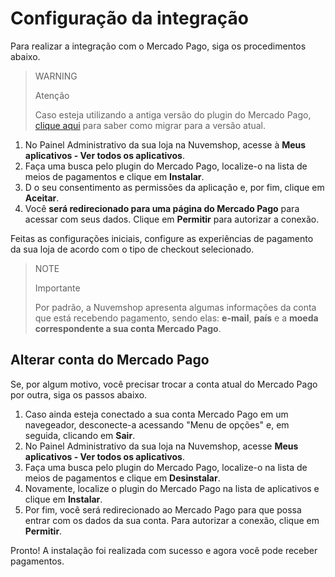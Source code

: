 # Configuração da integração
 
Para realizar a integração com o Mercado Pago, siga os procedimentos abaixo.

> WARNING
>
> Atenção
>
> Caso esteja utilizando a antiga versão do plugin do Mercado Pago, [clique aqui](/developers/pt/docs/nuvemshop/how-tos/migration) para saber como migrar para a versão atual.

1. No Painel Administrativo da sua loja na Nuvemshop, acesse à **Meus aplicativos - Ver todos os aplicativos**. 
2. Faça uma busca pelo plugin do Mercado Pago, localize-o na lista de meios de pagamentos e clique em **Instalar**.
3. D o seu consentimento as permissões da aplicação e, por fim, clique em **Aceitar**.
4. Você **será redirecionado para uma página do Mercado Pago** para acessar com seus dados. Clique em **Permitir** para autorizar a conexão.

Feitas as configurações iniciais, configure as experiências de pagamento da sua loja de acordo com o tipo de checkout selecionado.

> NOTE
>
> Importante
>
> Por padrão, a Nuvemshop apresenta algumas informações da conta que está recebendo pagamento, sendo elas: **e-mail**, **país** e a **moeda correspondente a sua conta Mercado Pago**.

## Alterar conta do Mercado Pago

Se, por algum motivo, você precisar trocar a conta atual do Mercado Pago por outra, siga os passos abaixo.

1. Caso ainda esteja conectado a sua conta Mercado Pago em um navegeador, desconecte-a acessando "Menu de opções" e, em seguida, clicando em **Sair**.
2. No Painel Administrativo da sua loja na Nuvemshop, acesse **Meus aplicativos - Ver todos os aplicativos**. 
3. Faça uma busca pelo plugin do Mercado Pago, localize-o na lista de meios de pagamentos e clique em **Desinstalar**.
4. Novamente, localize o plugin do Mercado Pago na lista de aplicativos e clique em **Instalar**.
5. Por fim, você será redirecionado ao Mercado Pago para que possa entrar com os dados da sua conta. Para autorizar a conexão, clique em **Permitir**.

Pronto! A instalação foi realizada com sucesso e agora você pode receber pagamentos.